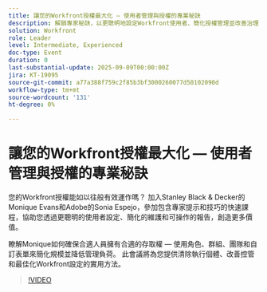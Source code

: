 ```yaml
---
title: 讓您的Workfront授權最大化 — 使用者管理與授權的專業秘訣
description: 解鎖專家秘訣，以更聰明地設定Workfront使用者、簡化授權管理並改善治理，以最大化價值和效率。
solution: Workfront
role: Leader
level: Intermediate, Experienced
doc-type: Event
duration: 0
last-substantial-update: 2025-09-09T00:00:00Z
jira: KT-19095
source-git-commit: a77a388f759c2f85b3bf3000260077d50102090d
workflow-type: tm+mt
source-wordcount: '131'
ht-degree: 0%

---
```



# 讓您的Workfront授權最大化 — 使用者管理與授權的專業秘訣

您的Workfront授權能如以往般有效運作嗎？ 加入Stanley Black &amp; Decker的Monique Evans和Adobe的Sonia Espejo，參加包含專家提示和技巧的快速課程，協助您透過更聰明的使用者設定、簡化的維護和可操作的報告，創造更多價值。

瞭解Monique如何確保合適人員擁有合適的存取權 — 使用角色、群組、團隊和自訂表單來簡化規模並降低管理負荷。 此會議將為您提供清除執行個體、改善控管和最佳化Workfront設定的實用方法。

>[!VIDEO](https://video.tv.adobe.com/v/3473945/?learn=on&enablevpops)
